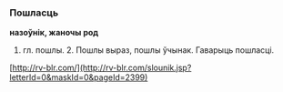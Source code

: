 ### Пошласць
**назоўнік, жаночы род**

1. гл. пошлы. 2. Пошлы выраз, пошлы ўчынак. Гаварыць пошласці.

<a rel="author">[http://rv-blr.com/](http://rv-blr.com/slounik.jsp?letterId=0&maskId=0&pageId=2399)</a>
